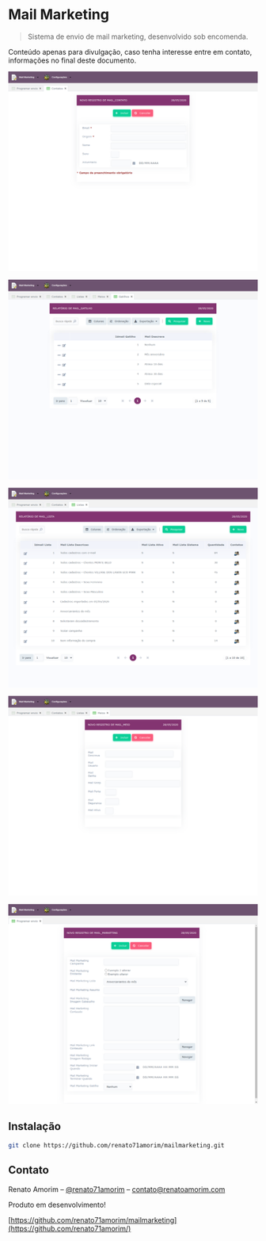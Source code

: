 # Mail Marketing
> Sistema de envio de mail marketing, desenvolvido sob encomenda.


Conteúdo apenas para divulgação, caso tenha interesse entre em contato, informações no final deste documento.

![](imagens/contato.png)

![](imagens/gatilho.png)

![](imagens/lista.png)

![](imagens/meio.png)

![](imagens/programar.png)

## Instalação

```sh
git clone https://github.com/renato71amorim/mailmarketing.git
```

## Contato

Renato Amorim – [@renato71amorim](https://linktr.ee/renato71amorim) – contato@renatoamorim.com

Produto em desenvolvimento!

[https://github.com/renato71amorim/mailmarketing](https://github.com/renato71amorim/)


